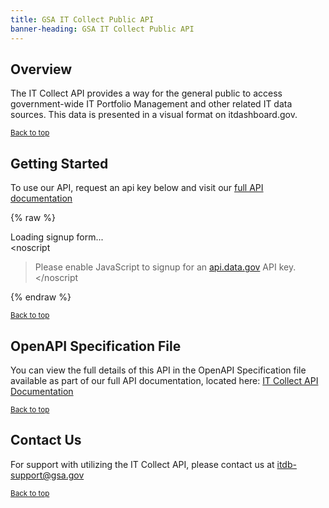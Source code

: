 ```yaml
---
title: GSA IT Collect Public API
banner-heading: GSA IT Collect Public API
---
```


<link rel="stylesheet" type="text/css" href="../../assets/swaggerui-dist/swagger-ui.css" >
<link rel="stylesheet" type="text/css" href="../../assets/swaggerui-dist/custom.css" >


## Overview

The IT Collect API provides a way for the general public to access government-wide IT Portfolio Management and other related IT data sources. 
This data is presented in a visual format on itdashboard.gov.


<p><small><a href="#">Back to top</a></small></p>

## Getting Started

To use our API, request an api key below and visit our <a href="https://gsa.github.io/ITDB-schema/public-by-2025/api/data/gov/docs/index.html"> full API documentation </a>

{% raw %}
<div id="apidatagov_signup">Loading signup form...</div>
<script type="text/javascript">
  /* * * CONFIGURATION VARIABLES: EDIT BEFORE PASTING INTO YOUR WEBPAGE * * */
  var apiUmbrellaSignupOptions = {
    // Pick a short, unique name to identify your site, like 'gsa-auctions'
    // in this example.
    registrationSource: "gsa-itcollect",

    // Enter the API key you signed up for and specially configured for this
    // API key signup embed form.
    apiKey: "YOUR_KEY_HERE",

    // Provide a URL or e-mail address to be used for customer support.
    //
    // The format for e-mail addresses can be given as either
    // 'example@example.com' or 'mailto:example@example.com'.
    contactUrl: "mailto:itdb-support@gsa.gov",

    // OPTIONAL: Provide extra content to display on the signup confirmation
    // page. This will be displayed below the user's API key and the example
    // API URL are shown. HTML is allowed. Defaults to ""
    // signupConfirmationMessage: '',

    // OPTIONAL: Set to false to disable sending a welcome e-mail to the
    // user after signing up. Defaults to true.
    // sendWelcomeEmail: false,

    // OPTIONAL: Show an intro paragraph explaining what the signup form is
    // for.
    // Defaults to false.
    // showIntroText: true,

    // OPTIONAL: Show a paragraph explaining that the asterisk denotes required
    // fields in the form.
    // Defaults to true.
    // showRequiredAsteriskExplainText: false,

    // OPTIONAL: Show the text input requesting the user's first name.
    // Defaults to true.
    // showFirstNameInput: false,

    // OPTIONAL: Show the text input requesting the user's last name.
    // Defaults to true.
    // showLastNameInput: false,

    // OPTIONAL: Show the textarea input asking how the user will use the APIs.
    // Defaults to true.
    // showUseDescriptionInput: false,

    // OPTIONAL: Provide an extra input field to ask for the user's website.
    // Defaults to false.
    // showWebsiteInput: true,

    // OPTIONAL: Provide an extra checkbox asking the user to agree to terms
    // and conditions before signing up. Defaults to false.
    // showTermsInput: true,

    // OPTIONAL: If the terms & conditions checkbox is enabled, link to this
    // URL for your API's terms & conditions. Defaults to "".
    // termsUrl: "https://agency.gov/api-terms/",
  };

  /* * * DON'T EDIT BELOW THIS LINE * * */
  (function () {
    var apiUmbrella = document.createElement("script");
    apiUmbrella.type = "text/javascript";
    apiUmbrella.async = true;
    apiUmbrella.src =
      "https://api.data.gov/static/javascripts/signup_embed.js";
    (
      document.getElementsByTagName("head")[0] ||
      document.getElementsByTagName("body")[0]
    ).appendChild(apiUmbrella);
  })();
</script>
<noscript
  >Please enable JavaScript to signup for an
  <a href="https://api.data.gov/">api.data.gov</a> API key.</noscript
>
{% endraw %}


<p><small><a href="#">Back to top</a></small></p>

## OpenAPI Specification File

You can view the full details of this API in the OpenAPI Specification file available as part of our full API documentation, located here:
<a href="https://gsa.github.io/ITDB-schema/public-by-2025/api/data/gov/docs/index.html"> IT Collect API Documentation </a>

<p><small><a href="#">Back to top</a></small></p>

## Contact Us

For support with utilizing the IT Collect API, please contact us at itdb-support@gsa.gov

<p><small><a href="#">Back to top</a></small></p>
